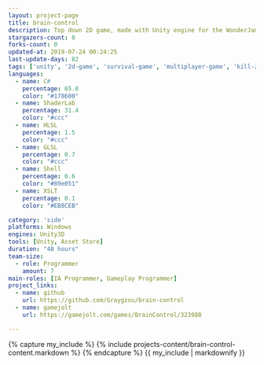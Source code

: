 ```yaml
---
layout: project-page
title: brain-control
description: Top down 2D game, made with Unity engine for the WonderJam 2018.
stargazers-count: 0
forks-count: 0
updated-at: 2019-07-24 00:24:25
last-update-days: 82
tags: ['unity', '2d-game', 'survival-game', 'multiplayer-game', 'kill-zombies', 'steering-behaviors']
languages: 
  - name: C#
    percentage: 65.8
    color: "#178600"
  - name: ShaderLab
    percentage: 31.4
    color: "#ccc"
  - name: HLSL
    percentage: 1.5
    color: "#ccc"
  - name: GLSL
    percentage: 0.7
    color: "#ccc"
  - name: Shell
    percentage: 0.6
    color: "#89e051"
  - name: XSLT
    percentage: 0.1
    color: "#EB8CEB"

category: 'side'
platforms: Windows
engines: Unity3D
tools: [Unity, Asset Store]
duration: "48 hours"
team-size:
  - role: Programmer
    amount: 7
main-roles: [IA Programmer, Gameplay Programmer]
project_links:
  - name: github
    url: https://github.com/Graygzou/brain-control
  - name: gamejolt
    url: https://gamejolt.com/games/BrainControl/323988

---
```

<!---
Gregoire Boiron <gregoire.boiron@gmail.com>
Copyright (c) 2018-2019 Gregoire Boiron  All Rights Reserved.
--->

{% capture my_include %}
{% include projects-content/brain-control-content.markdown %}
{% endcapture %}
{{ my_include | markdownify }}
